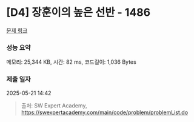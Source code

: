 # [D4] 장훈이의 높은 선반 - 1486 

[문제 링크](https://swexpertacademy.com/main/code/problem/problemDetail.do?contestProbId=AV2b7Yf6ABcBBASw) 

### 성능 요약

메모리: 25,344 KB, 시간: 82 ms, 코드길이: 1,036 Bytes

### 제출 일자

2025-05-21 14:42



> 출처: SW Expert Academy, https://swexpertacademy.com/main/code/problem/problemList.do